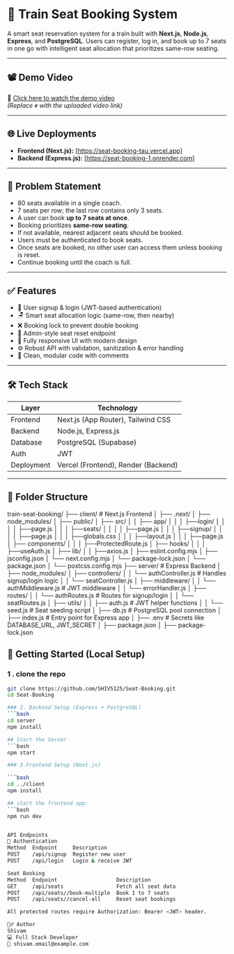 # 🚆 Train Seat Booking System

A smart seat reservation system for a train built with **Next.js**, **Node.js**, **Express**, and **PostgreSQL**. Users can register, log in, and book up to 7 seats in one go with intelligent seat allocation that prioritizes same-row seating.

---

## 📽️ Demo Video

🎥 [Click here to watch the demo video](#)  
*(Replace `#` with the uploaded video link)*

---

## 🌐 Live Deployments

- **Frontend (Next.js):** [https://seat-booking-tau.vercel.app]  
- **Backend (Express.js):** [https://seat-booking-1.onrender.com]

---

## 📝 Problem Statement

- 80 seats available in a single coach.
- 7 seats per row; the last row contains only 3 seats.
- A user can book **up to 7 seats at once**.
- Booking prioritizes **same-row seating**.
- If not available, nearest adjacent seats should be booked.
- Users must be authenticated to book seats.
- Once seats are booked, no other user can access them unless booking is reset.
- Continue booking until the coach is full.

---

## ✅ Features

- 🔐 User signup & login (JWT-based authentication)
- 🪑 Smart seat allocation logic (same-row, then nearby)
- ❌ Booking lock to prevent double booking
- 🔁 Admin-style seat reset endpoint
- 📱 Fully responsive UI with modern design
- ⚙️ Robust API with validation, sanitization & error handling
- 🧼 Clean, modular code with comments

---

## 🛠 Tech Stack

| Layer     | Technology                          |
|-----------|-------------------------------------|
| Frontend  | Next.js (App Router), Tailwind CSS  |
| Backend   | Node.js, Express.js                 |
| Database  | PostgreSQL (Supabase)               |
| Auth      | JWT                                 |
| Deployment| Vercel (Frontend), Render (Backend) |

---

## 📂 Folder Structure
train-seat-booking/
├── client/                         # Next.js Frontend
│   ├── .next/
│   ├── node_modules/
│   ├── public/
│   ├── src/
│   │   ├── app/
│   │   │   ├──login/
│   │   │   │   ├──page.js
│   │   │   ├──seats/
│   │   │   │   ├──page.js
│   │   │   ├──signup/
│   │   │   │   ├──page.js
│   │   │   ├──globals.css
│   │   │   ├──layout.js
│   │   │   ├──page.js
│   ├── components/
│   │   │   ├──ProtectedRoute.js
│   ├── hooks/
│   │   │   ├──useAuth.js
│   ├── lib/
│   │   ├──axios.js
│   ├── eslint.config.mjs
│   ├── jsconfig.json
│   └── next.config.mjs
│   └── package-lock.json
│   └── package.json
│   └── postcss.config.mjs
├── server/                         # Express Backend
│   ├── node_modules/
│   ├── controllers/
│   │   └── authController.js      # Handles signup/login logic
│   │   └── seatController.js
│   ├── middleware/
│   │   └── authMiddleware.js      # JWT middleware
│   │   └── errorHandler.js
│   ├── routes/
│   │   └── authRoutes.js          # Routes for signup/login
│   │   └── seatRoutes.js
│   ├── utils/
│   │   ├── auth.js                # JWT helper functions
│   │   └── seed.js                # Seat seeding script
│   ├── db.js                      # PostgreSQL pool connection
│   ├── index.js                   # Entry point for Express app
│   ├── .env                       # Secrets like DATABASE_URL, JWT_SECRET
│   ├── package.json
│   ├── package-lock.json



## 🚀 Getting Started (Local Setup)

### 1 . clone the repo
```bash
git clone https://github.com/SHIV5125/Seat-Booking.git
cd Seat-Booking

### 2. Backend Setup (Express + PostgreSQL)
```bash
cd server
npm install

## Start the Server 
```bash
npm start

### 3.Frontend Setup (Next.js)

```bash
cd ../client
npm install

## start the frontend app:
```bash
npm run dev


API Endpoints
🔐 Authentication
Method	Endpoint	 Description
POST	/api/signup	 Register new user
POST	/api/login	 Login & receive JWT

Seat Booking
Method	Endpoint	               Description
GET     /api/seats	               Fetch all seat data
POST	/api/seats//book-multiple  Book 1 to 7 seats
POST	/api/seats//cancel-all     Reset seat bookings

All protected routes require Authorization: Bearer <JWT> header.

🙋‍♂️ Author
Shivam
💻 Full Stack Developer
📧 shivam.email@example.com

